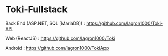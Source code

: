 # Toki-Fullstack

Back End (ASP.NET, SQL [MariaDB]) : https://github.com/lagron1000/Toki-API

Web (ReactJS) : https://github.com/lagron1000/Toki

Android : https://github.com/lagron1000/TokiApp
